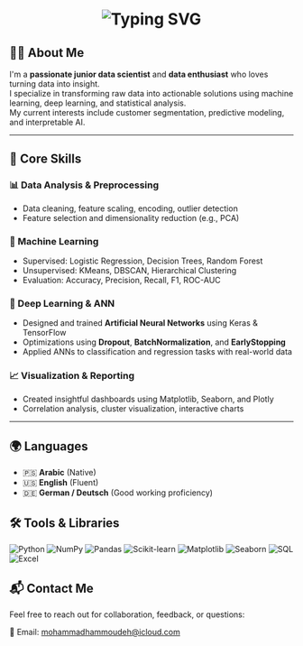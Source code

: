 <h1 align="center">
  <img src="https://readme-typing-svg.herokuapp.com?font=Fira+Code&size=30&pause=1000&center=true&vCenter=true&width=600&lines=Hello+I'm+Mohammad+Hammoudeh;Junior+Data+Scientist;Data+Enthusiast+%7C+ML+%26+DL+Lover;Turning+Data+into+Insight+%F0%9F%92%A1" alt="Typing SVG" />
</h1>

## 👨‍💻 About Me

I'm a **passionate junior data scientist** and **data enthusiast** who loves turning data into insight.  
I specialize in transforming raw data into actionable solutions using machine learning, deep learning, and statistical analysis.  
My current interests include customer segmentation, predictive modeling, and interpretable AI.

---

## 🧠 Core Skills

### 📊 Data Analysis & Preprocessing
- Data cleaning, feature scaling, encoding, outlier detection
- Feature selection and dimensionality reduction (e.g., PCA)

### 🧪 Machine Learning
- Supervised: Logistic Regression, Decision Trees, Random Forest
- Unsupervised: KMeans, DBSCAN, Hierarchical Clustering
- Evaluation: Accuracy, Precision, Recall, F1, ROC-AUC

### 🤖 Deep Learning & ANN
- Designed and trained **Artificial Neural Networks** using Keras & TensorFlow
- Optimizations using **Dropout**, **BatchNormalization**, and **EarlyStopping**
- Applied ANNs to classification and regression tasks with real-world data

### 📈 Visualization & Reporting
- Created insightful dashboards using Matplotlib, Seaborn, and Plotly
- Correlation analysis, cluster visualization, interactive charts

---

## 🌍 Languages
- 🇵🇸 **Arabic** (Native)
- 🇺🇸 **English** (Fluent)
- 🇩🇪 **German / Deutsch** (Good working proficiency)

## 🛠️ Tools & Libraries

![Python](https://img.shields.io/badge/Python-3776AB?style=for-the-badge&logo=python&logoColor=white)
![NumPy](https://img.shields.io/badge/NumPy-013243?style=for-the-badge&logo=numpy&logoColor=white)
![Pandas](https://img.shields.io/badge/Pandas-150458?style=for-the-badge&logo=pandas&logoColor=white)
![Scikit-learn](https://img.shields.io/badge/Scikit--Learn-F7931E?style=for-the-badge&logo=scikit-learn&logoColor=white)
![Matplotlib](https://img.shields.io/badge/Matplotlib-000000?style=for-the-badge&logo=matplotlib&logoColor=white)
![Seaborn](https://img.shields.io/badge/Seaborn-2E7EEA?style=for-the-badge&logo=python&logoColor=white)
![SQL](https://img.shields.io/badge/SQL-4479A1?style=for-the-badge&logo=mysql&logoColor=white)
![Excel](https://img.shields.io/badge/Excel-217346?style=for-the-badge&logo=microsoft-excel&logoColor=white)

## 📬 Contact Me

Feel free to reach out for collaboration, feedback, or questions:

📧 Email: [mohammadhammoudeh@icloud.com](mailto:mohammadhammoudeh@icloud.com)



